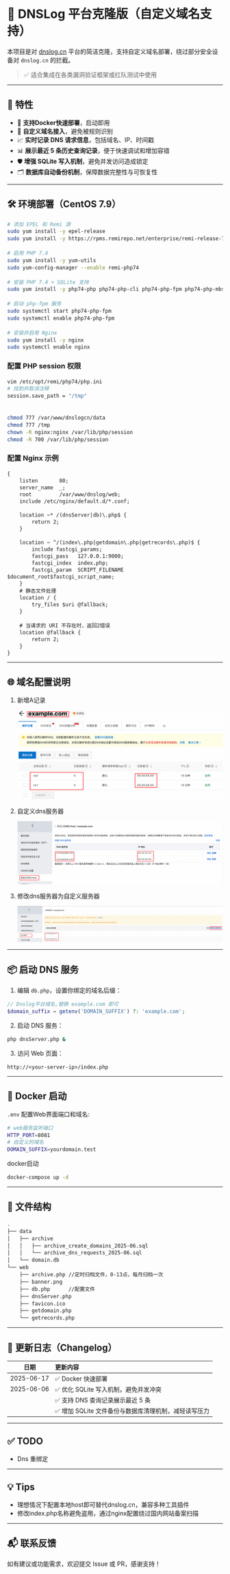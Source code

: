 # 🧪 DNSLog 平台克隆版（自定义域名支持）

本项目是对 [dnslog.cn](https://dnslog.cn) 平台的简洁克隆，支持自定义域名部署，绕过部分安全设备对 `dnslog.cn` 的拦截。

> ✅ 适合集成在各类漏洞验证框架或红队测试中使用

---

## 🚀 特性

* 🛫️ **支持Docker快速部署**，启动即用
* 🔧 **自定义域名接入**，避免被规则识别
* 📈 **实时记录 DNS 请求信息**，包括域名、IP、时间戳
* 📊 **展示最近 5 条历史查询记录**，便于快速调试和增加容错
* 🛡️ **增强 SQLite 写入机制**，避免并发访问造成锁定
* 🗂️ **数据库自动备份机制**，保障数据完整性与可恢复性

---

## 🛠️ 环境部署（CentOS 7.9）

```bash
# 添加 EPEL 和 Remi 源
sudo yum install -y epel-release
sudo yum install -y https://rpms.remirepo.net/enterprise/remi-release-7.rpm

# 启用 PHP 7.4
sudo yum install -y yum-utils
sudo yum-config-manager --enable remi-php74

# 安装 PHP 7.4 + SQLite 支持
sudo yum install -y php74-php php74-php-cli php74-php-fpm php74-php-mbstring php74-php-opcache php74-php-sqlite3

# 启动 php-fpm 服务
sudo systemctl start php74-php-fpm
sudo systemctl enable php74-php-fpm

# 安装并启用 Nginx
sudo yum install -y nginx
sudo systemctl enable nginx
```

### 配置 PHP session 权限

```bash
vim /etc/opt/remi/php74/php.ini
# 找到并取消注释
session.save_path = "/tmp"


chmod 777 /var/www/dnslogcn/data
chmod 777 /tmp
chown -R nginx:nginx /var/lib/php/session
chmod -R 700 /var/lib/php/session
```

### 配置 Nginx 示例

```nginx
{
    listen       80;
    server_name  _;
    root         /var/www/dnslog/web;
    include /etc/nginx/default.d/*.conf;

    location ~* /(dnsServer|db)\.php$ {
        return 2;
    }

    location ~ ^/(index\.php|getdomain\.php|getrecords\.php)$ {
        include fastcgi_params;
        fastcgi_pass   127.0.0.1:9000;
        fastcgi_index  index.php;
        fastcgi_param  SCRIPT_FILENAME $document_root$fastcgi_script_name;
    }
    # 静态文件处理
    location / {
        try_files $uri @fallback;
    }

    # 当请求的 URI 不存在时，返回2错误
    location @fallback {
        return 2;
    }
}
```

---

## 🌐 域名配置说明

1. 新增A记录

   ![image-20250107093536565](./img/image3.png)

2. 自定义dns服务器

   ![image-20250107092715723](./img/image2.png)

3. 修改dns服务器为自定义服务器

   ![image-202501070940238961](./img/image4.png)

---

## 📦 启动 DNS 服务

1. 编辑 `db.php`，设置你绑定的域名后缀：

```php
// Dnslog平台域名,替换 example.com 即可
$domain_suffix = getenv('DOMAIN_SUFFIX') ?: 'example.com';
```

2. 启动 DNS 服务：

```bash
php dnsServer.php &
```

3. 访问 Web 页面：

```
http://<your-server-ip>/index.php
```

---

## 🛫️ Docker 启动

`.env` 配置Web界面端口和域名:

```bash
# web服务监听端口
HTTP_PORT=8081
# 自定义的域名
DOMAIN_SUFFIX=yourdomain.test
```

docker启动

```bash
docker-compose up -d
```

---

## 📁 文件结构

```bash
.
├── data
│   ├── archive
│   │   ├── archive_create_domains_2025-06.sql
│   │   └── archive_dns_requests_2025-06.sql
│   └── domain.db
└── web
    ├── archive.php //定时归档文件，0-13点，每月归档一次
    ├── banner.png
    ├── db.php      //配置文件
    ├── dnsServer.php 
    ├── favicon.ico
    ├── getdomain.php
    └── getrecords.php
```

---

## 📝 更新日志（Changelog）

| 日期       | 更新内容                                   |
| ---------- | :----------------------------------------- |
| 2025-06-17 | ✅ Docker 快速部署 |
| 2025-06-06 | ✅ 优化 SQLite 写入机制，避免并发冲突       |
|            | ✅ 支持 DNS 查询记录展示最近 5 条           |
|  | ✅ 增加 SQLite 文件备份与数据库清理机制，减轻读写压力 |


---

## ✅ TODO

* Dns 重绑定

---

## 💡 Tips

- 理想情况下配置本地host即可替代dnslog.cn，兼容多种工具插件
- 修改index.php名称避免盗用，通过nginx配置绕过国内网站备案扫描

---

## 📬 联系反馈

如有建议或功能需求，欢迎提交 Issue 或 PR，感谢支持！
